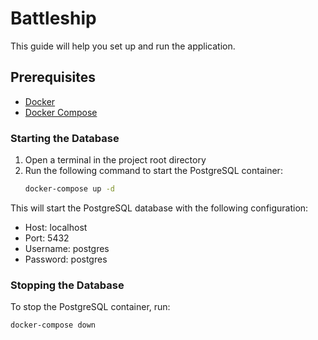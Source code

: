 # Battleship

This guide will help you set up and run the application.

## Prerequisites

- [Docker](https://www.docker.com/get-started)
- [Docker Compose](https://docs.docker.com/compose/install/)

### Starting the Database

1. Open a terminal in the project root directory
2. Run the following command to start the PostgreSQL container:
   ```bash
   docker-compose up -d
   ```

This will start the PostgreSQL database with the following configuration:
- Host: localhost
- Port: 5432
- Username: postgres
- Password: postgres

### Stopping the Database

To stop the PostgreSQL container, run:
```bash
docker-compose down
```
